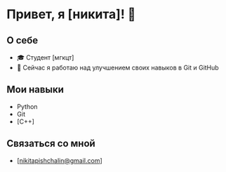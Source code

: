 # Привет, я [никита]! 👋

## О себе
- 🎓 Студент [мгкцт]
- 🌱 Сейчас я работаю над улучшением своих навыков в Git и GitHub

## Мои навыки
- Python
- Git
- [С++]

## Связаться со мной
- [nikitapishchalin@gmail.com]
